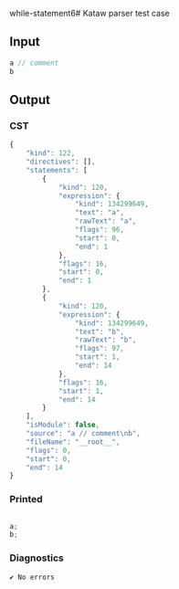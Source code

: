 while-statement6# Kataw parser test case

## Input

`````js
a // comment
b
`````

## Output

### CST

```javascript
{
    "kind": 122,
    "directives": [],
    "statements": [
        {
            "kind": 120,
            "expression": {
                "kind": 134299649,
                "text": "a",
                "rawText": "a",
                "flags": 96,
                "start": 0,
                "end": 1
            },
            "flags": 16,
            "start": 0,
            "end": 1
        },
        {
            "kind": 120,
            "expression": {
                "kind": 134299649,
                "text": "b",
                "rawText": "b",
                "flags": 97,
                "start": 1,
                "end": 14
            },
            "flags": 16,
            "start": 1,
            "end": 14
        }
    ],
    "isModule": false,
    "source": "a // comment\nb",
    "fileName": "__root__",
    "flags": 0,
    "start": 0,
    "end": 14
}
```

### Printed

```javascript

a;
b;
```

### Diagnostics

```javascript
✔ No errors
```


